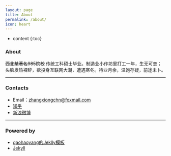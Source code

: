 ```yaml
---
layout: page
title: About
permalink: /about/
icon: heart
---
```


* content
{:toc}

### About

~~西北某著名985院校~~
传统工科硕士毕业。制造业小作坊里打工一年，生无可恋；头脑发热裸辞，欲投身互联网大潮，遭遇寒冬。待业月余，温饱存疑，前途未卜。

---

### Contacts

* Email：zhangxiongchn@foxmail.com
* [知乎](https://www.zhihu.com/people/bearing-bear)
* [新浪微博](http://weibo.com/zhangxiongchn/)

---

### Powered by

* [gaohaoyang的Jeklly模板](https://github.com/Gaohaoyang/gaohaoyang.github.io)
* [Jekyll](https://github.com/jekyll/jekyll)
